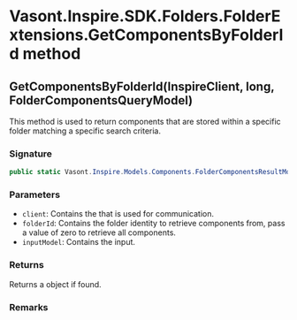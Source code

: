 # Vasont.Inspire.SDK.Folders.FolderExtensions.GetComponentsByFolderId method
## GetComponentsByFolderId(InspireClient, long, FolderComponentsQueryModel)
This method is used to return components that are stored within a specific folder matching a specific search criteria.

### Signature
```csharp
public static Vasont.Inspire.Models.Components.FolderComponentsResultModel GetComponentsByFolderId(InspireClient client, long folderId, FolderComponentsQueryModel inputModel)
```
### Parameters
- `client`: Contains the  that is used for communication.
- `folderId`: Contains the folder identity to retrieve components from, pass a value of zero to retrieve all components.
- `inputModel`: Contains the  input.

### Returns
Returns a  object if found.
### Remarks

